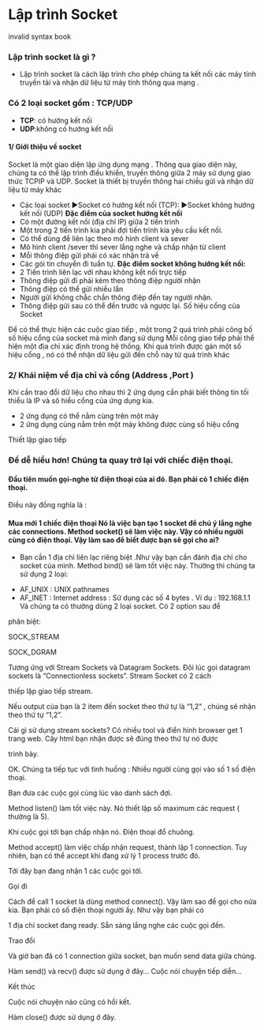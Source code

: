# Lập trình Socket
invalid syntax book
### Lập trình socket là gì ?
- Lập trình socket là cách lập trình cho phép chúng ta kết nối các máy tính truyền tải và nhận dữ liệu từ máy tính thông qua mạng .
### Có 2 loại socket gồm : TCP/UDP
- **TCP**: có hướng kết nối
- **UDP**:không có hướng kết nối
#### 1/ Giới thiệu về socket
Socket là một giao diện lập ứng dụng mạng . Thông qua giao diện này, chúng ta có thể lập trình điều khiển, truyền thông giữa 2 máy sử dụng giao thức TCPIP và UDP.
Socket là thiết bị truyền thông hai chiều gửi và nhận dữ liệu từ máy khác
+ Các loại socket
►Socket có hướng kết nối (TCP):
►Socket không hướng kết nối (UDP)
**Đặc điểm của socket hướng kết nối**
+ Có một đường kết nối (địa chỉ IP) giữa 2 tiến trình
+ Một trong 2 tiến trình kia phải đợi tiến trình kia yêu cầu kết nối.
+ Có thể dùng để liên lạc theo mô hình client và sever
+ Mô hình client /sever thì sever lắng nghe và chấp nhận từ client
+ Mỗi thông điệp gửi phải có xác nhận trả về
+ Các gói tin chuyển đi tuần tự.
**Đặc điểm socket không hướng kết nối:**
+ 2 Tiến trình liên lạc với nhau không kết nối trực tiếp
+ Thông điệp gửi đi phải kèm theo thông điệp người nhận
+ Thông điệp có thể gửi nhiều lần 
+ Người gửi không chắc chắn thông điệp đến tay người nhận.
+ Thông điệp gửi sau có thể đến trước và ngược lại.
Số hiệu cổng của Socket

Để có thể thực hiện các cuộc giao tiếp , một trong 2 quá trình phải công bố số hiệu cổng của socket mà mình đang sử dụng
Mỗi công giao tiếp phải thể hiện một địa chỉ xác định trong hệ thống.
Khi quá trình được gán một số hiệu cổng , nó có thể nhận dữ liệu gửi đến chỗ này từ quá trình khác
### 2/ Khái niệm về địa chỉ và cổng (Address ,Port )
Khi cần trao đổi dữ liệu cho nhau thì 2 ứng dụng cần phải biết thông tin tối thiểu là IP và sô hiểu cổng của ứng dụng kia.
+ 2 ứng dụng có thể nằm cùng trên một máy
+ 2 ứng dụng cùng nằm trên một máy không được cùng số hiệu cổng

Thiết lập giao tiếp

<h3>Để dễ hiểu hơn! Chúng ta quay trở lại với chiếc điện thoại.</h3>

#### Đầu tiên muốn gọi-nghe từ điện thoại của ai đó. Bạn phải có 1 chiếc điện thoại.
Điều này đồng nghĩa là :

#### Mua mới 1 chiếc điện thoại Nó là việc bạn tạo 1 socket để chú ý lắng nghe các connections. Method socket() sẽ làm việc này. Vậy có nhiều người cùng có điện thoại. Vậy làm sao để biết được bạn sẽ gọi cho ai?
+ Bạn cần 1 địa chỉ liên lạc riêng biệt .Như vậy bạn cần đánh địa chỉ cho socket của mình. Method bind() sẽ làm tốt việc này. Thường thì chúng ta sử dụng 2 loại:

- AF_UNIX : UNIX pathnames
- AF_INET : Internet address : Sử dụng các số 4 bytes . Ví dụ : 192.168.1.1 Và chúng ta có thường dùng 2 loại socket. Có 2 option sau để 

phân biệt:

SOCK_STREAM

SOCK_DGRAM

Tương ứng với Stream Sockets và Datagram Sockets. Đôi lúc gọi datagram sockets là “Connectionless sockets”. Stream Socket có 2 cách 

thiếp lập giao tiếp stream.

Nếu output của bạn là 2 item đến socket theo thứ tự là “1,2” , chúng sẽ nhận theo thứ tự “1,2”. 

Cái gì sử dụng stream sockets? Có nhiều tool và điển hình browser get 1 trang web. Cây html bạn nhận được sẽ đúng theo thứ tự nó được 

trình bày. 

OK. Chúng ta tiếp tục với tình huống : Nhiều người cùng gọi vào số 1 số điện thoại.

Bạn đưa các cuộc gọi cùng lúc vào danh sách đợi.

Method listen() làm tốt việc này. Nó thiết lập số maximum các request ( thường là 5).

Khi cuộc gọi tới bạn chấp nhận nó. Điện thoại đổ chuông.

Method accept() làm việc chấp nhận request, thành lập 1 connection. Tuy nhiên, bạn có thể accept khi đang xử lý 1 process trước đó. 

Tới đây bạn đang nhận 1 các cuộc gọi tới.

Gọi đi

Cách để call 1 socket là dùng method connect(). Vậy làm sao để gọi cho nửa kia. Bạn phải có số điện thoại người ấy. Như vậy bạn phải có 

1 địa chỉ socket đang ready. Sẵn sàng lắng nghe các cuộc gọi đến.

Trao đổi

Và giờ bạn đã có 1 connection giữa socket, bạn muốn send data giữa chúng. 

Hàm send() và recv() được sử dụng ở đây… Cuộc nói chuyện tiếp diễn…

Kết thúc

Cuộc nói chuyện nào cũng có hồi kết.

Hàm close() được sử dụng ở đây.
